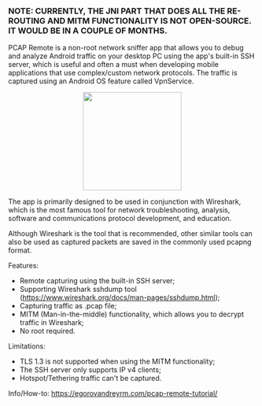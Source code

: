 ### NOTE: CURRENTLY, THE JNI PART THAT DOES ALL THE RE-ROUTING AND MITM FUNCTIONALITY IS NOT OPEN-SOURCE. IT WOULD BE IN A COUPLE OF MONTHS.

PCAP Remote is a non-root network sniffer app that allows you to debug and analyze
Android traffic on your desktop PC using the app's built-in SSH server, which is useful and often a must when developing mobile applications that use complex/custom network protocols. The traffic is captured using an Android OS feature called VpnService.

<p align="center">
<img src="https://raw.githubusercontent.com/egorovandreyrm/pcap-remote/master/github_assets/device-2020-01-12-123805.png" width="200" />
</p>

The app is primarily designed to be used in conjunction with Wireshark, which is the most famous tool for network troubleshooting, analysis, software and communications protocol development, and education.

Although Wireshark is the tool that is recommended, other similar tools can also be used as captured packets are saved in the commonly used pcapng format.

Features:
- Remote capturing using the built-in SSH server;
- Supporting Wireshark sshdump tool (https://www.wireshark.org/docs/man-pages/sshdump.html);
- Capturing traffic as .pcap file;
- MITM (Man-in-the-middle) functionality, which allows you to decrypt traffic in Wireshark;
- No root required.

Limitations:
- TLS 1.3 is not supported when using the MITM functionality;
- The SSH server only supports IP v4 clients;
- Hotspot/Tethering traffic can't be captured.

Info/How-to: https://egorovandreyrm.com/pcap-remote-tutorial/
